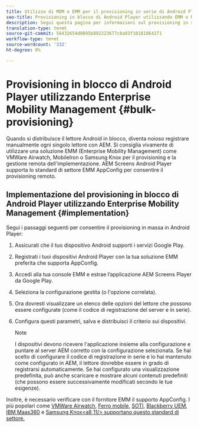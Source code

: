 ```yaml
---
title: Utilizzo di MDM o EMM per il provisioning in serie di Android Player
seo-title: Provisioning in blocco di Android Player utilizzando EMM o MDM
description: Segui questa pagina per informazioni sul provisioning in serie di Android Player utilizzando EMM o MDM
translation-type: tm+mt
source-git-commit: 56432654d0895b892223677c8a03f10181864271
workflow-type: tm+mt
source-wordcount: '332'
ht-degree: 0%

---
```



# Provisioning in blocco di Android Player utilizzando Enterprise Mobility Management {#bulk-provisioning}

Quando si distribuisce il lettore Android in blocco, diventa noioso registrare manualmente ogni singolo lettore con AEM. Si consiglia vivamente di utilizzare una soluzione EMM (Enterprise Mobility Management) come VMWare Airwatch, MobileIron o Samsung Knox per il provisioning e la gestione remota dell&#39;implementazione. AEM Screens Android Player supporta lo standard di settore EMM AppConfig per consentire il provisioning remoto.

## Implementazione del provisioning in blocco di Android Player utilizzando Enterprise Mobility Management {#implementation}

Segui i passaggi seguenti per consentire il provisioning in massa in Android Player:

1. Assicurati che il tuo dispositivo Android supporti i servizi Google Play.
1. Registrati i tuoi dispositivi Android Player con la tua soluzione EMM preferita che supporta AppConfig.
1. Accedi alla tua console EMM e estrae l’applicazione AEM Screens Player da Google Play.
1. Seleziona la configurazione gestita (o l&#39;opzione correlata).
1. Ora dovresti visualizzare un elenco delle opzioni del lettore che possono essere configurate (come il codice di registrazione del server e in serie).
1. Configura questi parametri, salva e distribuisci il criterio sui dispositivi.

   >[!NOTE]
   >I dispositivi devono ricevere l&#39;applicazione insieme alla configurazione e puntare al server AEM corretto con la configurazione selezionata. Se hai scelto di configurare il codice di registrazione in serie e lo hai mantenuto come configurato in AEM, il lettore dovrebbe essere in grado di registrarsi automaticamente. Se hai configurato una visualizzazione predefinita, può anche scaricare e mostrare alcuni contenuti predefiniti (che possono essere successivamente modificati secondo le tue esigenze).

Inoltre, è necessario verificare con il fornitore EMM il supporto AppConfig. I più popolari come [VMWare Airwatch](https://docs.samsungknox.com/admin/uem/vm-configure-appconfig.htm), [Ferro mobile](https://docs.samsungknox.com/admin/uem/mobileiron2-configure-appconfig.htm), [SOTI](https://docs.samsungknox.com/admin/uem/soti-configure-appconfig.htm), [Blackberry UEM](https://docs.samsungknox.com/admin/uem/bb-configure-appconfig.htm), [IBM Maas360](https://docs.samsungknox.com/admin/uem/ibm-configure-appconfig.htm) e [Samsung Knox&lt;a8 11/> supportano questo standard di settore.](https://docs.samsungknox.com/admin/uem/km-configure-appconfig.htm)


